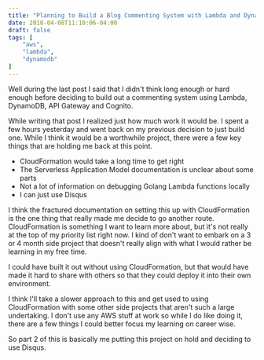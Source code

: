 ```yaml
---
title: "Planning to Build a Blog Commenting System with Lambda and DynamoDB, part 2"
date: 2018-04-08T11:10:06-04:00
draft: false
tags: [
    "aws",
    "lambda",
    "dynamodb"
]
---
```


Well during the last post I said that I didn't think long enough or hard enough before deciding to build
out a commenting system using Lambda, DynamoDB, API Gateway and Cognito.

While writing that post I realized just how much work it would be.  I spent a few hours yesterday and went
back on my previous decision to just build one.  While I think it would be a worthwhile project, there were
a few key things that are holding me back at this point.

* CloudFormation would take a long time to get right
* The Serverless Application Model documentation is unclear about some parts
* Not a lot of information on debugging Golang Lambda functions locally 
* I can just use Disqus

I think the fractured documentation on setting this up with CloudFormation is the one thing that really made
me decide to go another route.  CloudFormation is something I want to learn more about, but it's not really
at the top of my priority list right now.  I kind of don't want to embark on a 3 or 4 month side project that
doesn't really align with what I would rather be learning in my free time.

I could have built it out without using CloudFormation, but that would have made it hard to share with others 
so that they could deploy it into their own environment.

I think I'll take a slower approach to this and get used to using CloudFormation with some other side projects
that aren't such a large undertaking.  I don't use any AWS stuff at work so while I do like doing it, there 
are a few things I could better focus my learning on career wise.

So part 2 of this is basically me putting this project on hold and deciding to use Disqus.
